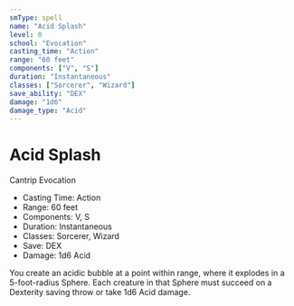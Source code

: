 ```yaml
---
smType: spell
name: "Acid Splash"
level: 0
school: "Evocation"
casting_time: "Action"
range: "60 feet"
components: ["V", "S"]
duration: "Instantaneous"
classes: ["Sorcerer", "Wizard"]
save_ability: "DEX"
damage: "1d6"
damage_type: "Acid"
---
```


# Acid Splash
Cantrip Evocation

- Casting Time: Action
- Range: 60 feet
- Components: V, S
- Duration: Instantaneous
- Classes: Sorcerer, Wizard
- Save: DEX
- Damage: 1d6 Acid

You create an acidic bubble at a point within range, where it explodes in a 5-foot-radius Sphere. Each creature in that Sphere must succeed on a Dexterity saving throw or take 1d6 Acid damage.
